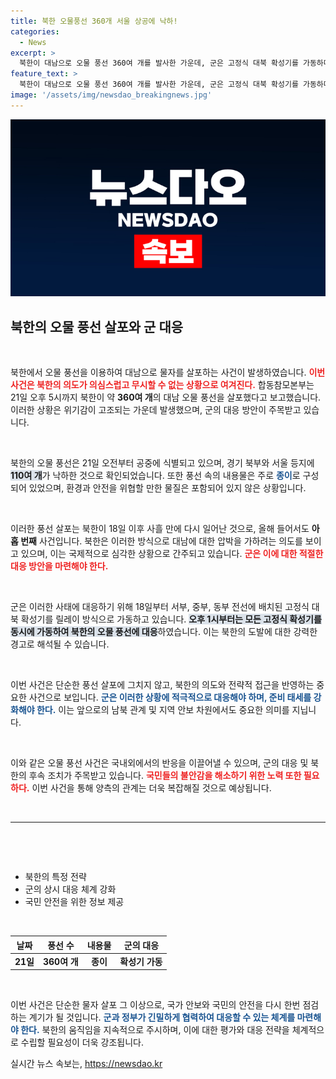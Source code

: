 ```yaml
---
title: 북한 오물풍선 360개 서울 상공에 낙하!
categories:
  - News
excerpt: >
  북한이 대남으로 오물 풍선 360여 개를 발사한 가운데, 군은 고정식 대북 확성기를 가동하며 경계 태세를 강화했습니다. 피해는 없었지만, 상황은 긴박하게 돌아가고 있습니다. 클릭해서 자세한 현황을 확인하세요!
feature_text: >
  북한이 대남으로 오물 풍선 360여 개를 발사한 가운데, 군은 고정식 대북 확성기를 가동하며 경계 태세를 강화했습니다. 피해는 없었지만, 상황은 긴박하게 돌아가고 있습니다. 클릭해서 자세한 현황을 확인하세요!
image: '/assets/img/newsdao_breakingnews.jpg'
---
```


<p><img src="/assets/img/newsdao_breakingnews.jpg" alt="koreaapp 속보" /></p>

<h2 data-ke-size="size26">북한의 오물 풍선 살포와 군 대응</h2>

<p data-ke-size="size16">&nbsp;</p>

<p>북한에서 오물 풍선을 이용하여 대남으로 물자를 살포하는 사건이 발생하였습니다. <b><span style="color: #ee2323;">이번 사건은 북한의 의도가 의심스럽고 무시할 수 없는 상황으로 여겨진다.</span></b> 합동참모본부는 21일 오후 5시까지 북한이 약 <b>360여 개</b>의 대남 오물 풍선을 살포했다고 보고했습니다. 이러한 상황은 위기감이 고조되는 가운데 발생했으며, 군의 대응 방안이 주목받고 있습니다.</p>

<p data-ke-size="size16">&nbsp;</p> 

<p>북한의 오물 풍선은 21일 오전부터 공중에 식별되고 있으며, 경기 북부와 서울 등지에 <b><span style="background-color: #21538527;">110여 개</span></b>가 낙하한 것으로 확인되었습니다. 또한 풍선 속의 내용물은 주로 <b><span style="color: #1a5490;">종이</span></b>로 구성되어 있었으며, 환경과 안전을 위협할 만한 물질은 포함되어 있지 않은 상황입니다.</p>

<p data-ke-size="size16">&nbsp;</p> 

<p>이러한 풍선 살포는 북한이 18일 이후 사흘 만에 다시 일어난 것으로, 올해 들어서도 <b>아홉 번째</b> 사건입니다. 북한은 이러한 방식으로 대남에 대한 압박을 가하려는 의도를 보이고 있으며, 이는 국제적으로 심각한 상황으로 간주되고 있습니다. <b><span style="color: #ee2323;">군은 이에 대한 적절한 대응 방안을 마련해야 한다.</span></b></p>

<p data-ke-size="size16">&nbsp;</p> 

<p>군은 이러한 사태에 대응하기 위해 18일부터 서부, 중부, 동부 전선에 배치된 고정식 대북 확성기를 릴레이 방식으로 가동하고 있습니다. <b><span style="background-color: #21538527;">오후 1시부터는 모든 고정식 확성기를 동시에 가동하여 북한의 오물 풍선에 대응</span></b>하였습니다. 이는 북한의 도발에 대한 강력한 경고로 해석될 수 있습니다.</p>

<p data-ke-size="size16">&nbsp;</p> 

<p>이번 사건은 단순한 풍선 살포에 그치지 않고, 북한의 의도와 전략적 접근을 반영하는 중요한 사건으로 보입니다. <b><span style="color: #1a5490;">군은 이러한 상황에 적극적으로 대응해야 하며, 준비 태세를 강화해야 한다.</span></b> 이는 앞으로의 남북 관계 및 지역 안보 차원에서도 중요한 의미를 지닙니다.</p>

<p data-ke-size="size16">&nbsp;</p> 

<p>이와 같은 오물 풍선 사건은 국내외에서의 반응을 이끌어낼 수 있으며, 군의 대응 및 북한의 후속 조치가 주목받고 있습니다. <b><span style="color: #ee2323;">국민들의 불안감을 해소하기 위한 노력 또한 필요하다.</span></b> 이번 사건을 통해 양측의 관계는 더욱 복잡해질 것으로 예상됩니다. </p>

<p data-ke-size="size16">&nbsp;</p> 

<hr>

<p data-ke-size="size16">&nbsp;</p>

<p data-ke-size="size16">&nbsp;</p> 

<ul>
  <li>북한의 특정 전략</li>
  <li>군의 상시 대응 체계 강화</li>
  <li>국민 안전을 위한 정보 제공</li>
</ul>

<p data-ke-size="size16">&nbsp;</p> 

<table style="width: 100%; border-collapse: collapse;">
  <thead>
    <tr>
      <th style="text-align: center;">날짜</th>
      <th style="text-align: center;">풍선 수</th>
      <th style="text-align: center;">내용물</th>
      <th style="text-align: center;">군의 대응</th>
    </tr>
  </thead>
  <tbody>
    <tr>
      <td style="text-align: center; height: 17px;"><b>21일</b></td>
      <td style="text-align: center; height: 17px;"><b>360여 개</b></td>
      <td style="text-align: center; height: 17px;"><b>종이</b></td>
      <td style="text-align: center; height: 17px;"><b>확성기 가동</b></td>
    </tr>
  </tbody>
</table>

<p data-ke-size="size16">&nbsp;</p> 

<p>이번 사건은 단순한 물자 살포 그 이상으로, 국가 안보와 국민의 안전을 다시 한번 점검하는 계기가 될 것입니다. <b><span style="color: #1a5490;">군과 정부가 긴밀하게 협력하여 대응할 수 있는 체계를 마련해야 한다.</span></b> 북한의 움직임을 지속적으로 주시하며, 이에 대한 평가와 대응 전략을 체계적으로 수립할 필요성이 더욱 강조됩니다.</p>
실시간 뉴스 속보는, <a href="https://newsdao.kr" rel="dofollow">https://newsdao.kr</a>


